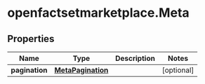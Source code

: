 # openfactsetmarketplace.Meta

## Properties

Name | Type | Description | Notes
------------ | ------------- | ------------- | -------------
**pagination** | [**MetaPagination**](MetaPagination.md) |  | [optional] 


